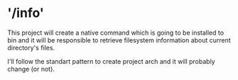 

# '/info'
This project will create a native command which is going to be installed to bin and it will be responsible to retrieve filesystem information about current directory's files.

I'll follow the standart pattern to create project arch and it will probably change (or not).



